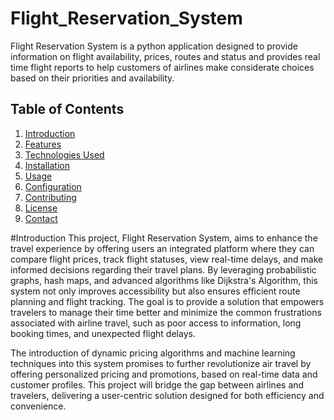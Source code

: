 # Flight_Reservation_System
Flight Reservation System is a python application designed to provide information on flight availability, prices, routes and status and provides real time flight reports to help customers of airlines make considerate choices based on their priorities and availability.

## Table of Contents

1. [Introduction](#introduction)
2. [Features](#features)
3. [Technologies Used](#technologies-used)
4. [Installation](#installation)
5. [Usage](#usage)
6. [Configuration](#configuration)
7. [Contributing](#contributing)
8. [License](#license)
9. [Contact](#contact)


#Introduction
This project, Flight Reservation System, aims to enhance the travel experience by offering users an integrated platform where they can compare flight prices, track flight statuses, view real-time delays, and make informed decisions regarding their travel plans. By leveraging probabilistic graphs, hash maps, and advanced algorithms like Dijkstra's Algorithm, this system not only improves accessibility but also ensures efficient route planning and flight tracking. The goal is to provide a solution that empowers travelers to manage their time better and minimize the common frustrations associated with airline travel, such as poor access to information, long booking times, and unexpected flight delays. 

 
The introduction of dynamic pricing algorithms and machine learning techniques into this system promises to further revolutionize air travel by offering personalized pricing and promotions, based on real-time data and customer profiles. This project will bridge the gap between airlines and travelers, delivering a user-centric solution designed for both efficiency and convenience. 

